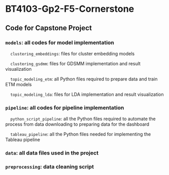 # BT4103-Gp2-F5-Cornerstone
## Code for Capstone Project 

### `models`: all codes for model implementation

&nbsp;&nbsp;&nbsp;&nbsp;`clustering_embeddings`: files for cluster embedding models
  
&nbsp;&nbsp;&nbsp;&nbsp;`clustering_gsdmm`: files for GDSMM implementation and result visualization
  
&nbsp;&nbsp;&nbsp;&nbsp;`topic_modeling_etm`: all Python files required to prepare data and train ETM models
  
&nbsp;&nbsp;&nbsp;&nbsp;`topic_modeling_lda`: files for LDA implementation and result visualization

### `pipeline`: all codes for pipeline implementation

&nbsp;&nbsp;&nbsp;&nbsp;`python_script_pipeline`: all the Python files required to automate the process from data downloading to preparing data for the dashboard
  
&nbsp;&nbsp;&nbsp;&nbsp;`tableau_pipeline`: all the Python files needed for implementing the Tableau pipeline

### `data`: all data files used in the project

### `preprocessing`: data cleaning script
